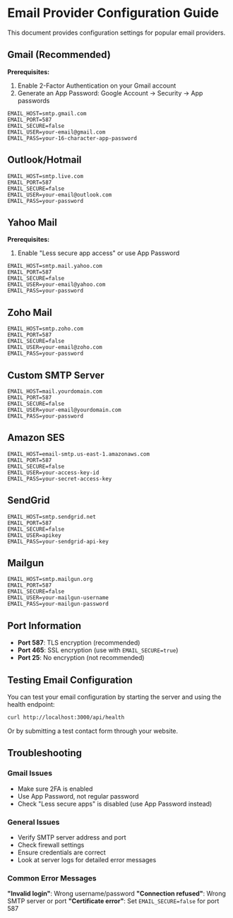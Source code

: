 # Email Provider Configuration Guide

This document provides configuration settings for popular email providers.

## Gmail (Recommended)

**Prerequisites:**
1. Enable 2-Factor Authentication on your Gmail account
2. Generate an App Password: Google Account → Security → App passwords

```env
EMAIL_HOST=smtp.gmail.com
EMAIL_PORT=587
EMAIL_SECURE=false
EMAIL_USER=your-email@gmail.com
EMAIL_PASS=your-16-character-app-password
```

## Outlook/Hotmail

```env
EMAIL_HOST=smtp.live.com
EMAIL_PORT=587
EMAIL_SECURE=false
EMAIL_USER=your-email@outlook.com
EMAIL_PASS=your-password
```

## Yahoo Mail

**Prerequisites:**
1. Enable "Less secure app access" or use App Password

```env
EMAIL_HOST=smtp.mail.yahoo.com
EMAIL_PORT=587
EMAIL_SECURE=false
EMAIL_USER=your-email@yahoo.com
EMAIL_PASS=your-password
```

## Zoho Mail

```env
EMAIL_HOST=smtp.zoho.com
EMAIL_PORT=587
EMAIL_SECURE=false
EMAIL_USER=your-email@zoho.com
EMAIL_PASS=your-password
```

## Custom SMTP Server

```env
EMAIL_HOST=mail.yourdomain.com
EMAIL_PORT=587
EMAIL_SECURE=false
EMAIL_USER=your-email@yourdomain.com
EMAIL_PASS=your-password
```

## Amazon SES

```env
EMAIL_HOST=email-smtp.us-east-1.amazonaws.com
EMAIL_PORT=587
EMAIL_SECURE=false
EMAIL_USER=your-access-key-id
EMAIL_PASS=your-secret-access-key
```

## SendGrid

```env
EMAIL_HOST=smtp.sendgrid.net
EMAIL_PORT=587
EMAIL_SECURE=false
EMAIL_USER=apikey
EMAIL_PASS=your-sendgrid-api-key
```

## Mailgun

```env
EMAIL_HOST=smtp.mailgun.org
EMAIL_PORT=587
EMAIL_SECURE=false
EMAIL_USER=your-mailgun-username
EMAIL_PASS=your-mailgun-password
```

## Port Information

- **Port 587**: TLS encryption (recommended)
- **Port 465**: SSL encryption (use with `EMAIL_SECURE=true`)
- **Port 25**: No encryption (not recommended)

## Testing Email Configuration

You can test your email configuration by starting the server and using the health endpoint:

```bash
curl http://localhost:3000/api/health
```

Or by submitting a test contact form through your website.

## Troubleshooting

### Gmail Issues
- Make sure 2FA is enabled
- Use App Password, not regular password
- Check "Less secure apps" is disabled (use App Password instead)

### General Issues
- Verify SMTP server address and port
- Check firewall settings
- Ensure credentials are correct
- Look at server logs for detailed error messages

### Common Error Messages

**"Invalid login"**: Wrong username/password
**"Connection refused"**: Wrong SMTP server or port
**"Certificate error"**: Set `EMAIL_SECURE=false` for port 587
